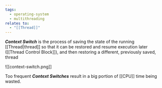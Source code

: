 ```yaml
---
tags:
  - operating-system
  - multithreading
relates to:
  - "[[Thread]]"
---
```

***Context Switch*** is the process of saving the state of the running [[Thread|thread]] so that it can be restored and resume execution later ([[Thread Control Block]]), and then restoring a different, previously saved, thread

![[context-switch.png]]

Too frequent ***Context Switches*** result in a big portion of [[CPU]] time being wasted.